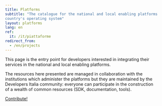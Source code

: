 ```yaml
---
title: Platforms
subtitle: "The catalogue for the national and local enabling platforms: the
country's operating system"
layout: platforms
lang: en
ref:
  it: /it/piattaforme
redirect_from:
  - /en/projects
---
```


This page is the entry point for developers interested in integrating their
services in the national and local enabling platforms.

The resources here presented are managed in collaboration with the institutions
which administer the platforms but they are maintained by the Developers Italia
community: everyone can participate in the construction of a wealth of common
resources (SDK, documentation, tools).

<a href="https://github.com/orgs/italia/projects/49" class="btn btn-primary mt-2">Contribute!</a>


